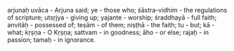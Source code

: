 arjunaḥ uvāca - Arjuna said; ye - those who; śāstra-vidhim - the regulations of scripture; utsṛjya - giving up; yajante - worship; śraddhayā - full faith; anvitāḥ - possessed of; teṣām - of them; niṣṭhā - the faith; tu - but; kā - what; kṛṣṇa - O Kṛṣṇa; sattvam - in goodness; āho - or else; rajaḥ - in passion; tamaḥ - in ignorance.